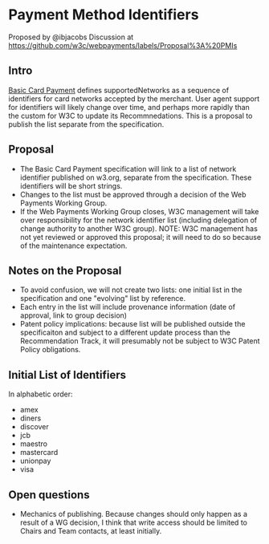 # Payment Method Identifiers

Proposed by @ibjacobs
Discussion at https://github.com/w3c/webpayments/labels/Proposal%3A%20PMIs

## Intro

[Basic Card Payment](https://w3c.github.io/webpayments-methods-card/)
defines supportedNetworks as a sequence of identifiers for card
networks accepted by the merchant. User agent support for identifiers
will likely change over time, and perhaps more rapidly than the custom
for W3C to update its Recommnedations. This is a proposal
to publish the list separate from the specification.

## Proposal

* The Basic Card Payment specification will link to a list of network identifier published on w3.org, separate from the specification. These identifiers will be short strings.
* Changes to the list must be approved through a decision of the Web Payments Working Group. 
* If the Web Payments Working Group closes, W3C management will take over responsibility for the network identifier list (including delegation of change authority to another W3C group). NOTE: W3C management has not yet reviewed or approved this proposal; it will need to do so because of the maintenance expectation.

## Notes on the Proposal

* To avoid confusion, we will not create two lists: one initial list in the specification and one "evolving" list by reference.
* Each entry in the list will include provenance information (date of approval, link to group decision)
* Patent policy implications: because list will be published outside the specificaiton and subject to a different update process than the Recommendation Track, it will presumably not be subject to W3C Patent Policy obligations.

## Initial List of Identifiers

In alphabetic order:

* amex
* diners
* discover
* jcb
* maestro
* mastercard
* unionpay
* visa

## Open questions

* Mechanics of publishing. Because changes should only happen as a result of
a WG decision, I think that write access should be limited to Chairs and Team contacts, at least initially.



